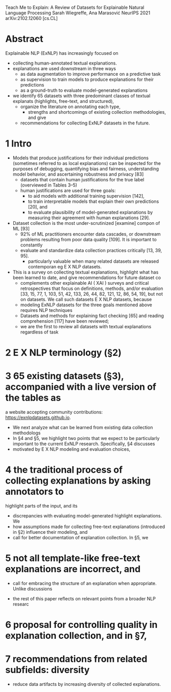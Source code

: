 Teach Me to Explain: A Review of Datasets for Explainable Natural Language Processing
Sarah Wiegreffe, Ana Marasović
NeurIPS 2021 arXiv:2102.12060 [cs.CL]

# Abstract

Explainable NLP (ExNLP) has increasingly focused on
* collecting human-annotated textual explanations. 
* explanations are used
  downstream in three ways
  * as data augmentation to improve performance on a predictive task
  * as supervision to train models to produce explanations for their predictions
  * as a ground-truth to evaluate model-generated explanations
* we identify 65 datasets with three predominant classes of textual explanats
  (highlights, free-text, and structured),
  * organize the literature on annotating each type, 
    * strengths and shortcomings of existing collection methodologies, and give
  * recommendations for collecting ExNLP datasets in the future. 

# 1 Intro

* Models that produce justifications for their individual predictions
  (sometimes referred to as local explanations)
  can be inspected for the purposes of debugging, quantifying bias and
  fairness, understanding model behavior, and ascertaining robustness and
  privacy [83]
  * datasets that contain human justifications for the true label
    (overviewed in Tables 3–5)
  * human justifications are used for three goals: 
    * to aid models with additional training supervision [142], 
    * to train interpretable models that explain their own predictions [20], and 
    * to evaluate plausibility of model-generated explanations by measuring
      their agreement with human explanations [29].
* Dataset collection is the most under-scrutinized [examine] compon of ML [93]
  * 92% of ML practitioners encounter data cascades, or downstream problems
    resulting from poor data quality [109]. It is important to constantly
  * evaluate and standardize data collection practices critically [13, 39, 95].
    * particularly valuable when many related datasets are released contemporan
      eg E X NLP datasets.
* This is a survey on collecting textual explanations, highlight
  what has been learned to date, and give recommendations for future dataset co
  * complements other explainable AI ( XAI ) surveys and critical
    retrospectives that focus on definitions, methods, and/or evaluation
    [33, 15, 77, 1, 103, 51, 42, 133, 26, 44, 82, 121, 12, 86, 54, 19],
    but not on datasets. We call such datasets E X NLP datasets, because
  * modeling ExNLP datasets for the three goals mentioned above requires NLP
    techniques
  * Datasets and methods for explaining
    fact checking [65] and reading comprehension [117] have been reviewed;
  * we are the first to review all datasets with textual explanations
    regardless of task

# 2 E X NLP terminology (§2) 

# 3 65 existing datasets (§3), accompanied with a live version of the tables as
a website accepting community contributions: https://exnlpdatasets.github.io.

* We next analyze what can be learned from existing data collection methodologs
* In §4 and §5, we highlight two points that we expect to be particularly
  important to the current ExNLP research. Specifically, §4 discusses
* motivated by E X NLP modeling and evaluation choices,

# 4 the traditional process of collecting explanations by asking annotators to
highlight parts of the input, and its
  * discrepancies with evaluating model-generated highlight explanations. We
  * how assumptions made for collecting free-text explanations (introduced in
    §2) influence their modeling, and
  * call for better documentation of explanation collection. In §5, we

# 5 not all template-like free-text explanations are incorrect, and

* call for embracing the structure of an explanation when appropriate.  Unlike
  discussions

* the rest of this paper reflects on relevant points from a broader NLP researc

# 6 proposal for controlling quality in explanation collection, and in §7,

# 7 recommendations from related subfields: diversity

* reduce data artifacts by increasing diversity of collected explanations.
